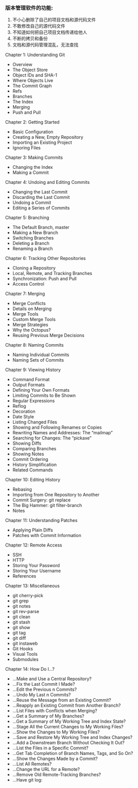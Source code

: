 ### 版本管理软件的功能:
1. 不小心删除了自己的项目文档和源代码文件
2. 不敢修改自己的源代码文件
3. 不知道如何把自己项目文档传递给他人
4. 不断的拷贝和备份
5. 文档和源代码管理混乱，无法查找


Chapter 1: Understanding Git
* Overview
* The Object Store
* Object IDs and SHA-1
* Where Objects Live
* The Commit Graph
* Refs
* Branches
* The Index
* Merging
* Push and Pull

Chapter 2: Getting Started
* Basic Configuration
* Creating a New, Empty Repository
* Importing an Existing Project
* Ignoring Files

Chapter 3: Making Commits
* Changing the Index
* Making a Commit

Chapter 4: Undoing and Editing Commits
* Changing the Last Commit
* Discarding the Last Commit
* Undoing a Commit
* Editing a Series of Commits

Chapter 5: Branching
* The Default Branch, master
* Making a New Branch
* Switching Branches
* Deleting a Branch
* Renaming a Branch

Chapter 6: Tracking Other Repositories
* Cloning a Repository
* Local, Remote, and Tracking Branches
* Synchronization: Push and Pull
* Access Control

Chapter 7: Merging
* Merge Conflicts
* Details on Merging
* Merge Tools
* Custom Merge Tools
* Merge Strategies
* Why the Octopus?
* Reusing Previous Merge Decisions

Chapter 8: Naming Commits
* Naming Individual Commits
* Naming Sets of Commits

Chapter 9: Viewing History
* Command Format
* Output Formats
* Defining Your Own Formats
* Limiting Commits to Be Shown
* Regular Expressions
* Reflog
* Decoration
* Date Style
* Listing Changed Files
* Showing and Following Renames or Copies
* Rewriting Names and Addresses: The “mailmap”
* Searching for Changes: The “pickaxe”
* Showing Diffs
* Comparing Branches
* Showing Notes
* Commit Ordering
* History Simplification
* Related Commands

Chapter 10: Editing History
* Rebasing
* Importing from One Repository to Another
* Commit Surgery: git replace
* The Big Hammer: git filter-branch
* Notes

Chapter 11: Understanding Patches
* Applying Plain Diffs
* Patches with Commit Information

Chapter 12: Remote Access
* SSH
* HTTP
* Storing Your Password
* Storing Your Username
* References

Chapter 13: Miscellaneous
* git cherry-pick
* git grep
* git notes
* git rev-parse
* git clean
* git stash
* git show
* git tag
* git diff
* git instaweb
* Git Hooks
* Visual Tools
* Submodules

Chapter 14: How Do I...?
* ...Make and Use a Central Repository?
* ...Fix the Last Commit I Made?
* ...Edit the Previous n Commits?
* ...Undo My Last n Commits?
* ...Reuse the Message from an Existing Commit?
* ...Reapply an Existing Commit from Another Branch?
* ...List Files with Conflicts when Merging?
* ...Get a Summary of My Branches?
* ...Get a Summary of My Working Tree and Index State?
* ...Stage All the Current Changes to My Working Files?
* ...Show the Changes to My Working Files?
* ...Save and Restore My Working Tree and Index Changes?
* ...Add a Downstream Branch Without Checking It Out?
* ...List the Files in a Specific Commit?
* ...Get Tab Completion of Branch Names, Tags, and So On?
* ...Show the Changes Made by a Commit?
* ...List All Remotes?
* ...Change the URL for a Remote?
* ...Remove Old Remote-Tracking Branches?
* ...Have git log:
